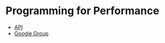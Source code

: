 Programming for Performance
======

- [API](http://laforge49.github.io/JActor2/api/index.html?org/agilewiki/jactor2/package-summary.html)
- [Google Group](https://groups.google.com/forum/?hl=en&fromgroups#!forum/agilewikidevelopers)
